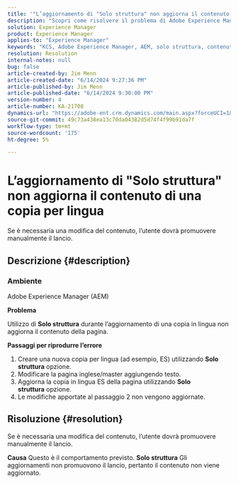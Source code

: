 ```yaml
---
title: '"L’aggiornamento di "Solo struttura" non aggiorna il contenuto di una copia per lingua"'
description: "Scopri come risolvere il problema di Adobe Experience Manager, per cui l’aggiornamento di una copia per lingua non aggiorna il contenuto della pagina."
solution: Experience Manager
product: Experience Manager
applies-to: "Experience Manager"
keywords: "KCS, Adobe Experience Manager, AEM, solo struttura, contenuto non aggiornato, copia per lingua, domande frequenti"
resolution: Resolution
internal-notes: null
bug: false
article-created-by: Jim Menn
article-created-date: "6/14/2024 9:27:36 PM"
article-published-by: Jim Menn
article-published-date: "6/14/2024 9:30:00 PM"
version-number: 4
article-number: KA-21708
dynamics-url: "https://adobe-ent.crm.dynamics.com/main.aspx?forceUCI=1&pagetype=entityrecord&etn=knowledgearticle&id=01c8dee5-942a-ef11-840a-000d3a5a67ba"
source-git-commit: 49c73a438ea13c70da04382d5d74f4f99b91da7f
workflow-type: tm+mt
source-wordcount: '175'
ht-degree: 5%

---
```


# L’aggiornamento di &quot;Solo struttura&quot; non aggiorna il contenuto di una copia per lingua


Se è necessaria una modifica del contenuto, l’utente dovrà promuovere manualmente il lancio.

## Descrizione {#description}


### <b>Ambiente</b>

Adobe Experience Manager (AEM)

<b>Problema</b>

Utilizzo di <b>Solo struttura</b> durante l’aggiornamento di una copia in lingua non aggiorna il contenuto della pagina.

<b>Passaggi per riprodurre l’errore</b>

1. Creare una nuova copia per lingua (ad esempio, ES) utilizzando <b>Solo struttura</b> opzione.
2. Modificare la pagina inglese/master aggiungendo testo.
3. Aggiorna la copia in lingua ES della pagina utilizzando <b>Solo struttura</b> opzione.
4. Le modifiche apportate al passaggio 2 non vengono aggiornate.



## Risoluzione {#resolution}


Se è necessaria una modifica del contenuto, l’utente dovrà promuovere manualmente il lancio.


<b>Causa</b>
Questo è il comportamento previsto. <b>Solo struttura</b> Gli aggiornamenti non promuovono il lancio, pertanto il contenuto non viene aggiornato.
